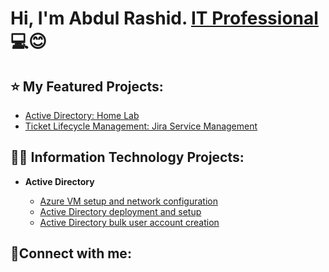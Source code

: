 <h1>Hi, I'm Abdul Rashid. <a href="https://www.linkedin.com/in/kirk-gacias/">IT Professional</a>💻😊</h1>

<h2> ⭐ My Featured Projects:</h2>


- [Active Directory: Home Lab](https://github.com/a-rashid-saaka/Active-Directory)
- [Ticket Lifecycle Management: Jira Service Management](https://github.com/a-rashid-saaka/Ticketing-system-Jira-Service-Management)


<h2>👨‍💻 Information Technology Projects:</h2>

- <b>Active Directory</b>

  - [Azure VM setup and network configuration](https://github.com/a-rashid-saaka/Azure_VM_setup_and_Network_Configuration)
  - [Active Directory deployment and setup](https://github.com/a-rashid-saaka/Active_directory_deployment_and_setup)
  - [Active Directory bulk user account creation](https://github.com/a-rashid-saaka/Active_Directory_user_generation)



<h2>🤝Connect with me:</h2>

